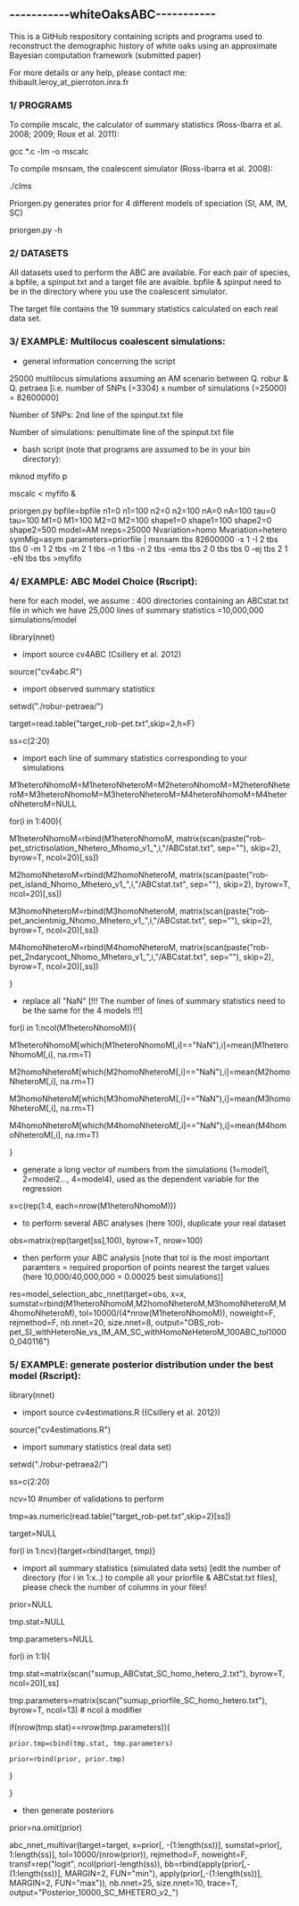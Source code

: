 
## -----------whiteOaksABC-----------


 This is a GitHub respository containing scripts and programs used to reconstruct the demographic history of white oaks using an approximate Bayesian computation framework (submitted paper)
 
 For more details or any help, please contact me: thibault.leroy_at_pierroton.inra.fr


### 1/ PROGRAMS

To compile mscalc, the calculator of summary statistics (Ross-Ibarra et al. 2008; 2009; Roux et al. 2011):

gcc *.c -lm -o mscalc

To compile msnsam, the coalescent simulator (Ross-Ibarra et al. 2008):

./clms

Priorgen.py generates prior for 4 different models of speciation (SI, AM, IM, SC)

priorgen.py -h




### 2/ DATASETS

 All datasets used to perform the ABC are available. For each pair of species, a bpfile, a spinput.txt and a target file are avaible. bpfile & spinput need to be in the directory where you use the coalescent simulator. 
 
 The target file contains the 19 summary statistics calculated on each real data set.




### 3/ EXAMPLE: Multilocus coalescent simulations:

- general information concerning the script

25000 multilocus simulations assuming an AM scenario between Q. robur & Q. petraea [i.e. number of SNPs (=3304) x number of simulations (=25000) = 82600000]

Number of SNPs: 2nd line of the spinput.txt file

Number of simulations: penultimate line of the spinput.txt file



- bash script (note that programs are assumed to be in your bin directory):

mknod myfifo p

mscalc < myfifo &

priorgen.py bpfile=bpfile n1=0 n1=100 n2=0 n2=100 nA=0 nA=100 tau=0 tau=100 M1=0 M1=100 M2=0 M2=100 shape1=0 shape1=100 shape2=0 shape2=500 model=AM nreps=25000 Nvariation=homo Mvariation=hetero symMig=asym parameters=priorfile | msnsam tbs 82600000 -s 1 -I 2 tbs tbs 0 -m 1 2 tbs -m 2 1 tbs -n 1 tbs -n 2 tbs -ema tbs 2 0 tbs tbs 0 -ej tbs 2 1 -eN tbs tbs >myfifo




### 4/ EXAMPLE: ABC Model Choice (Rscript):

here for each model, we assume : 400 directories containing an ABCstat.txt file in which we have 25,000 lines of summary statistics =10,000,000 simulations/model

library(nnet)
- import source cv4ABC (Csillery et al. 2012)

source("cv4abc.R")

- import observed summary statistics

setwd("./robur-petraea/")

target=read.table("target_rob-pet.txt",skip=2,h=F)

ss=c(2:20)

- import each line of summary statistics corresponding to your simulations

M1heteroNhomoM=M1heteroNheteroM=M2heteroNhomoM=M2heteroNheteroM=M3heteroNhomoM=M3heteroNheteroM=M4heteroNhomoM=M4heteroNheteroM=NULL

for(i in 1:400){

  M1heteroNhomoM=rbind(M1heteroNhomoM, matrix(scan(paste("rob-pet_strictisolation_Nhetero_Mhomo_v1_",i,"/ABCstat.txt", sep=""), skip=2), byrow=T, ncol=20)[,ss])

  M2homoNheteroM=rbind(M2homoNheteroM, matrix(scan(paste("rob-pet_island_Nhomo_Mhetero_v1_",i,"/ABCstat.txt", sep=""), skip=2), byrow=T, ncol=20)[,ss])

  M3homoNheteroM=rbind(M3homoNheteroM, matrix(scan(paste("rob-pet_ancientmig_Nhomo_Mhetero_v1_",i,"/ABCstat.txt", sep=""), skip=2), byrow=T, ncol=20)[,ss])

  M4homoNheteroM=rbind(M4homoNheteroM, matrix(scan(paste("rob-pet_2ndarycont_Nhomo_Mhetero_v1_",i,"/ABCstat.txt", sep=""), skip=2), byrow=T, ncol=20)[,ss])

}

- replace all "NaN" [!!! The number of lines of summary statistics need to be the same for the 4 models !!!]

for(i in 1:ncol(M1heteroNhomoM)){

  M1heteroNhomoM[which(M1heteroNhomoM[,i]=="NaN"),i]=mean(M1heteroNhomoM[,i], na.rm=T)

  M2homoNheteroM[which(M2homoNheteroM[,i]=="NaN"),i]=mean(M2homoNheteroM[,i], na.rm=T)

  M3homoNheteroM[which(M3homoNheteroM[,i]=="NaN"),i]=mean(M3homoNheteroM[,i], na.rm=T)

  M4homoNheteroM[which(M4homoNheteroM[,i]=="NaN"),i]=mean(M4homoNheteroM[,i], na.rm=T)

}


- generate a long vector of numbers from the simulations (1=model1, 2=model2..., 4=model4), used as the dependent variable for the regression

x=c(rep(1:4, each=nrow(M1heteroNhomoM)))


- to perform several ABC analyses (here 100), duplicate your real dataset

obs=matrix(rep(target[ss],100), byrow=T, nrow=100)

- then perform your ABC analysis [note that tol is the most important paramters = required proportion of points nearest the target values (here 10,000/40,000,000 = 0.00025 best simulations)]

res=model_selection_abc_nnet(target=obs, x=x, sumstat=rbind(M1heteroNhomoM,M2homoNheteroM,M3homoNheteroM,M4homoNheteroM), tol=10000/(4*nrow(M1heteroNhomoM)), noweight=F, rejmethod=F, nb.nnet=20, size.nnet=8, output="OBS_rob-pet_SI_withHeteroNe_vs_IM_AM_SC_withHomoNeHeteroM_100ABC_tol10000_040116")




### 5/ EXAMPLE: generate posterior distribution under the best model (Rscript):

library(nnet)

- import source cv4estimations.R ((Csillery et al. 2012))

source("cv4estimations.R")


- import summary statistics (real data set)

setwd("./robur-petraea2/")

ss=c(2:20)

ncv=10 #number of validations to perform

tmp=as.numeric(read.table("target_rob-pet.txt",skip=2)[ss])

target=NULL

for(i in 1:ncv){target=rbind(target, tmp)}

- import all summary statistics (simulated data sets) [edit the number of directory (for i in 1:x..) to compile all your priorfile & ABCstat.txt files], please check the number of columns in your files!

prior=NULL

tmp.stat=NULL

tmp.parameters=NULL

for(i in 1:1){ 

  tmp.stat=matrix(scan("sumup_ABCstat_SC_homo_hetero_2.txt"), byrow=T, ncol=20)[,ss] 

  tmp.parameters=matrix(scan("sumup_priorfile_SC_homo_hetero.txt"), byrow=T, ncol=13) # ncol à modifier

  if(nrow(tmp.stat)==nrow(tmp.parameters)){

    prior.tmp=cbind(tmp.stat, tmp.parameters)

    prior=rbind(prior, prior.tmp)
  }

}

- then generate posteriors 

prior=na.omit(prior)

abc_nnet_multivar(target=target, x=prior[, -(1:length(ss))], sumstat=prior[, 1:length(ss)], tol=10000/(nrow(prior)), 
rejmethod=F, noweight=F, transf=rep("logit", ncol(prior)-length(ss)), bb=rbind(apply(prior[,-(1:length(ss))], MARGIN=2, FUN="min"), apply(prior[,-(1:length(ss))], MARGIN=2, FUN="max")), nb.nnet=25, size.nnet=10, trace=T, output="Posterior_10000_SC_MHETERO_v2_")

